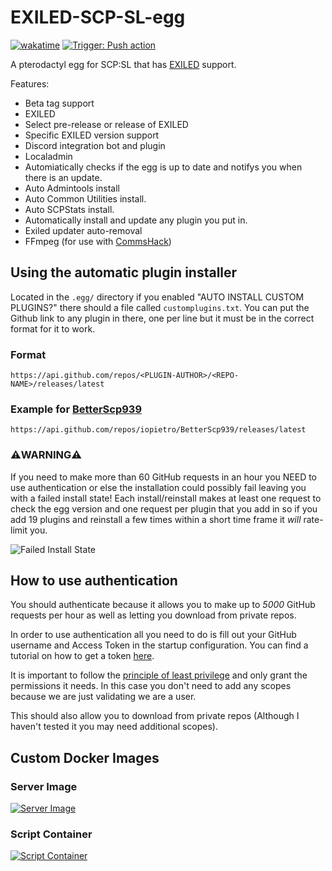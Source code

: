 # EXILED-SCP-SL-egg
[![wakatime](https://wakatime.com/badge/github/Parkeymon/EXILED-SCP-SL-egg.svg)](https://wakatime.com/badge/github/Parkeymon/EXILED-SCP-SL-egg)
[![Trigger: Push action](https://github.com/Parkeymon/EXILED-SCP-SL-egg/actions/workflows/shellcheck.yml/badge.svg?branch=master)](https://github.com/Parkeymon/EXILED-SCP-SL-egg/actions/workflows/shellcheck.yml)

A pterodactyl egg for SCP:SL that has [EXILED](https://github.com/Exiled-Team/EXILED) support.

Features:

- Beta tag support
- EXILED
- Select pre-release or release of EXILED
- Specific EXILED version support
- Discord integration bot and plugin
- Localadmin
- Automiatically checks if the egg is up to date and notifys you when there is an update.
- Auto Admintools install
- Auto Common Utilities install.
- Auto SCPStats install.
- Automatically install and update any plugin you put in.
- Exiled updater auto-removal
- FFmpeg (for use with [CommsHack](https://github.com/VirtualBrightPlayz/CommsHack))

## Using the automatic plugin installer

Located in the `.egg/` directory if you enabled "AUTO INSTALL CUSTOM PLUGINS?" there should a file called `customplugins.txt`.
You can put the Github link to any plugin in there, one per line but it must be in the correct format for it to work.

### Format
```
https://api.github.com/repos/<PLUGIN-AUTHOR>/<REPO-NAME>/releases/latest
```

### Example for [BetterScp939](https://github.com/iopietro/BetterScp939)
```
https://api.github.com/repos/iopietro/BetterScp939/releases/latest
```

### ⚠️**WARNING**⚠️
If you need to make more than
 60 GitHub requests in an hour you NEED to use authentication or else the installation could possibly fail leaving you with a failed install state!
Each install/reinstall makes at least one request to check the egg version and one request per plugin that you add in so if you add 19 plugins and reinstall a few times within a short time frame it _will_ rate-limit you.

![Failed Install State](https://media.discordapp.net/attachments/867104159907840031/867106088767062027/unknown.png)

## How to use authentication

You should authenticate because it allows you to make up to _5000_ GitHub requests per hour as well as letting you download from private repos.

In order to use authentication all you need to do is fill out your GitHub username and Access Token in the startup configuration.
You can find a tutorial on how to get a token [here](https://docs.github.com/en/github/authenticating-to-github/keeping-your-account-and-data-secure/creating-a-personal-access-token).

It is important to follow the [principle of least privilege](https://en.wikipedia.org/wiki/Principle_of_least_privilege) and only grant the permissions it needs. 
In this case you don't need to add any scopes because we are just validating we are a user.

This should also allow you to download from private repos (Although I haven't tested it you may need additional scopes).

## Custom Docker Images

### Server Image
[![Server Image](https://github.com/Parkeymon/docker-scpsl/actions/workflows/docker-image.yml/badge.svg?branch=master)](https://github.com/Parkeymon/docker-scpsl/actions/workflows/docker-image.yml)

### Script Container
[![Script Container](https://github.com/Parkeymon/scpsl-install-docker/actions/workflows/docker-image.yml/badge.svg?branch=master)](https://github.com/Parkeymon/scpsl-install-docker/actions/workflows/docker-image.yml)
